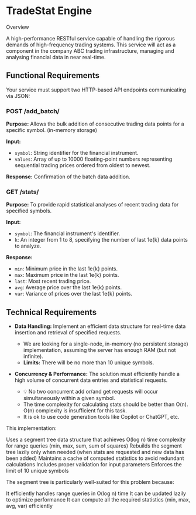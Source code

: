 # TradeStat Engine

Overview

A high-performance RESTful service capable of handling the rigorous demands of high-frequency trading systems. This service will act as a component in the company ABC trading infrastructure, managing and analysing financial data in near real-time.


## Functional Requirements

Your service must support two HTTP-based API endpoints communicating via JSON:

### POST /add_batch/

**Purpose:** Allows the bulk addition of consecutive trading data points for a specific symbol. (in-memory storage)

**Input:**
- `symbol`: String identifier for the financial instrument.
- `values`: Array of up to 10000 floating-point numbers representing sequential trading prices ordered from oldest to newest.

**Response:** Confirmation of the batch data addition.

### GET /stats/

**Purpose:** To provide rapid statistical analyses of recent trading data for specified symbols.

**Input:**
- `symbol`: The financial instrument's identifier.
- `k`: An integer from 1 to 8, specifying the number of last 1e{k} data points to analyze.

**Response:**
- `min`: Minimum price in the last 1e{k} points.
- `max`: Maximum price in the last 1e{k} points.
- `last`: Most recent trading price.
- `avg`: Average price over the last 1e{k} points.
- `var`: Variance of prices over the last 1e{k} points.

## Technical Requirements

- **Data Handling:** Implement an efficient data structure for real-time data insertion and retrieval of specified requests.
  - We are looking for a single-node, in-memory (no persistent storage) implementation, assuming the server has enough RAM (but not infinite).
  - **Limits:** There will be no more than 10 unique symbols.


- **Concurrency & Performance:** The solution must efficiently handle a high volume of concurrent data entries and statistical requests.
  - 💡 No two concurrent add or/and get requests will occur simultaneously within a given symbol.
  - The time complexity for calculating stats should be better than O(n). O(n) complexity is insufficient for this task.
  - It is ok to use code generation tools like Copilot or ChatGPT, etc.

This implementation:

Uses a segment tree data structure that achieves O(log n) time complexity for range queries (min, max, sum, sum of squares)
Rebuilds the segment tree lazily only when needed (when stats are requested and new data has been added)
Maintains a cache of computed statistics to avoid redundant calculations
Includes proper validation for input parameters
Enforces the limit of 10 unique symbols

The segment tree is particularly well-suited for this problem because:

It efficiently handles range queries in O(log n) time
It can be updated lazily to optimize performance
It can compute all the required statistics (min, max, avg, var) efficiently